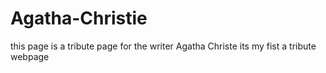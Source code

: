 # Agatha-Christie
this page is a tribute page for the writer Agatha Christe 
its my fist a tribute webpage 
